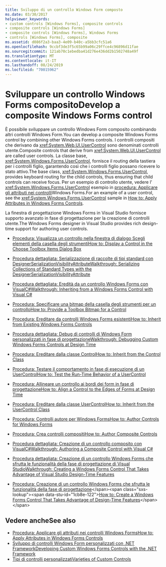 ```yaml
---
title: Sviluppo di un controllo Windows Form composto
ms.date: 03/30/2017
helpviewer_keywords:
- custom controls [Windows Forms], composite controls
- composite controls [Windows Forms]
- composite controls [Windows Forms], Windows Forms
- controls [Windows Forms], composite
ms.assetid: d086f2a3-baa3-4e09-b40c-a5bb3cfc51a6
ms.openlocfilehash: 9ccbf3de3f5c65b99a06c29ffce4c96896d11fae
ms.sourcegitcommit: 121ab70c1ebedba41d276e436dd2b1502748a49f
ms.translationtype: MT
ms.contentlocale: it-IT
ms.lasthandoff: 08/24/2019
ms.locfileid: "70015962"
---
```

# <a name="develop-a-composite-windows-forms-control"></a><span data-ttu-id="1cb8e-102">Sviluppare un controllo Windows Forms composito</span><span class="sxs-lookup"><span data-stu-id="1cb8e-102">Develop a composite Windows Forms control</span></span>

<span data-ttu-id="1cb8e-103">È possibile sviluppare un controllo Windows Form composito combinando altri controlli Windows Form.</span><span class="sxs-lookup"><span data-stu-id="1cb8e-103">You can develop a composite Windows Forms control by combining other Windows Forms controls.</span></span> <span data-ttu-id="1cb8e-104">I controlli compositi che derivano da <xref:System.Web.UI.UserControl> sono denominati controlli utente.</span><span class="sxs-lookup"><span data-stu-id="1cb8e-104">Composite controls that derive from <xref:System.Web.UI.UserControl> are called user controls.</span></span> <span data-ttu-id="1cb8e-105">La classe base, <xref:System.Windows.Forms.UserControl>, fornisce il routing della tastiera per i controlli figlio, garantendo così che i controlli figlio possano ricevere lo stato attivo.</span><span class="sxs-lookup"><span data-stu-id="1cb8e-105">The base class, <xref:System.Windows.Forms.UserControl>, provides keyboard routing for the child controls, thus ensuring that child controls can receive focus.</span></span> <span data-ttu-id="1cb8e-106">Per un esempio di controllo utente, vedere l' <xref:System.Windows.Forms.UserControl> esempio in [procedura: Applicare gli attributi nei controlli](how-to-apply-attributes-in-windows-forms-controls.md)Windows Forms.</span><span class="sxs-lookup"><span data-stu-id="1cb8e-106">For an example of a user control, see the <xref:System.Windows.Forms.UserControl> sample in [How to: Apply Attributes in Windows Forms Controls](how-to-apply-attributes-in-windows-forms-controls.md).</span></span>

<span data-ttu-id="1cb8e-107">La finestra di progettazione Windows Forms in Visual Studio fornisce supporto avanzato in fase di progettazione per la creazione di controlli utente.</span><span class="sxs-lookup"><span data-stu-id="1cb8e-107">The Windows Forms designer in Visual Studio provides rich design-time support for authoring user controls.</span></span>

- [<span data-ttu-id="1cb8e-108">Procedura: Visualizza un controllo nella finestra di dialogo Scegli elementi della casella degli strumenti</span><span class="sxs-lookup"><span data-stu-id="1cb8e-108">How to: Display a Control in the Choose Toolbox Items Dialog Box</span></span>](how-to-display-a-control-in-the-choose-toolbox-items-dialog-box.md)

- [<span data-ttu-id="1cb8e-109">Procedura dettagliata: Serializzazione di raccolte di tipi standard con DesignerSerializationVisibilityAttribute</span><span class="sxs-lookup"><span data-stu-id="1cb8e-109">Walkthrough: Serializing Collections of Standard Types with the DesignerSerializationVisibilityAttribute</span></span>](serializing-collections-designerserializationvisibilityattribute.md)

- [<span data-ttu-id="1cb8e-110">Procedura dettagliata: Eredità da un controllo Windows Forms con VisualC#</span><span class="sxs-lookup"><span data-stu-id="1cb8e-110">Walkthrough: Inheriting from a Windows Forms Control with Visual C#</span></span>](walkthrough-inheriting-from-a-windows-forms-control-with-visual-csharp.md)

- [<span data-ttu-id="1cb8e-111">Procedura: Specificare una bitmap della casella degli strumenti per un controllo</span><span class="sxs-lookup"><span data-stu-id="1cb8e-111">How to: Provide a Toolbox Bitmap for a Control</span></span>](how-to-provide-a-toolbox-bitmap-for-a-control.md)

- [<span data-ttu-id="1cb8e-112">Procedura: Ereditare da controlli Windows Forms esistenti</span><span class="sxs-lookup"><span data-stu-id="1cb8e-112">How to: Inherit from Existing Windows Forms Controls</span></span>](how-to-inherit-from-existing-windows-forms-controls.md)

- [<span data-ttu-id="1cb8e-113">Procedura dettagliata: Debug di controlli di Windows Form personalizzati in fase di progettazione</span><span class="sxs-lookup"><span data-stu-id="1cb8e-113">Walkthrough: Debugging Custom Windows Forms Controls at Design Time</span></span>](walkthrough-debugging-custom-windows-forms-controls-at-design-time.md)

- [<span data-ttu-id="1cb8e-114">Procedura: Ereditare dalla classe Control</span><span class="sxs-lookup"><span data-stu-id="1cb8e-114">How to: Inherit from the Control Class</span></span>](how-to-inherit-from-the-control-class.md)

- [<span data-ttu-id="1cb8e-115">Procedura: Testare il comportamento in fase di esecuzione di un UserControl</span><span class="sxs-lookup"><span data-stu-id="1cb8e-115">How to: Test the Run-Time Behavior of a UserControl</span></span>](how-to-test-the-run-time-behavior-of-a-usercontrol.md)

- [<span data-ttu-id="1cb8e-116">Procedura: Allineare un controllo ai bordi dei form in fase di progettazione</span><span class="sxs-lookup"><span data-stu-id="1cb8e-116">How to: Align a Control to the Edges of Forms at Design Time</span></span>](how-to-align-a-control-to-the-edges-of-forms-at-design-time.md)

- [<span data-ttu-id="1cb8e-117">Procedura: Ereditare dalla classe UserControl</span><span class="sxs-lookup"><span data-stu-id="1cb8e-117">How to: Inherit from the UserControl Class</span></span>](how-to-inherit-from-the-usercontrol-class.md)

- [<span data-ttu-id="1cb8e-118">Procedura: Controlli autore per Windows Forms</span><span class="sxs-lookup"><span data-stu-id="1cb8e-118">How to: Author Controls for Windows Forms</span></span>](how-to-author-controls-for-windows-forms.md)

- [<span data-ttu-id="1cb8e-119">Procedura: Crea controlli compositi</span><span class="sxs-lookup"><span data-stu-id="1cb8e-119">How to: Author Composite Controls</span></span>](how-to-author-composite-controls.md)

- [<span data-ttu-id="1cb8e-120">Procedura dettagliata: Creazione di un controllo composito con VisualC#</span><span class="sxs-lookup"><span data-stu-id="1cb8e-120">Walkthrough: Authoring a Composite Control with Visual C#</span></span>](walkthrough-authoring-a-composite-control-with-visual-csharp.md)

- [<span data-ttu-id="1cb8e-121">Procedura dettagliata: Creazione di un controllo Windows Forms che sfrutta le funzionalità della fase di progettazione di Visual Studio</span><span class="sxs-lookup"><span data-stu-id="1cb8e-121">Walkthrough: Creating a Windows Forms Control That Takes Advantage of Visual Studio Design-Time Features</span></span>](creating-a-wf-control-design-time-features.md)

- <span data-ttu-id="1cb8e-122">[Procedura: Creazione di un controllo Windows Forms che sfrutta le funzionalità della fase di progettazione](https://docs.microsoft.com/previous-versions/visualstudio/visual-studio-2013/307hck25(v=vs.120))</span><span class="sxs-lookup"><span data-stu-id="1cb8e-122">[How to: Create a Windows Forms Control That Takes Advantage of Design-Time Features](https://docs.microsoft.com/previous-versions/visualstudio/visual-studio-2013/307hck25(v=vs.120))</span></span>

## <a name="see-also"></a><span data-ttu-id="1cb8e-123">Vedere anche</span><span class="sxs-lookup"><span data-stu-id="1cb8e-123">See also</span></span>

- [<span data-ttu-id="1cb8e-124">Procedura: Applicare gli attributi nei controlli Windows Forms</span><span class="sxs-lookup"><span data-stu-id="1cb8e-124">How to: Apply Attributes in Windows Forms Controls</span></span>](how-to-apply-attributes-in-windows-forms-controls.md)
- [<span data-ttu-id="1cb8e-125">Sviluppo di controlli Windows Form personalizzati con .NET Framework</span><span class="sxs-lookup"><span data-stu-id="1cb8e-125">Developing Custom Windows Forms Controls with the .NET Framework</span></span>](developing-custom-windows-forms-controls.md)
- [<span data-ttu-id="1cb8e-126">Tipi di controlli personalizzati</span><span class="sxs-lookup"><span data-stu-id="1cb8e-126">Varieties of Custom Controls</span></span>](varieties-of-custom-controls.md)

